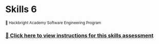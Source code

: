 # Skills 6

<sup>:apple: Hackbright Academy Software Engineering Program</sup>

### [:link: Click here to view instructions for this skills assessment](https://fellowship.hackbrightacademy.com/materials/homework/skills-6)